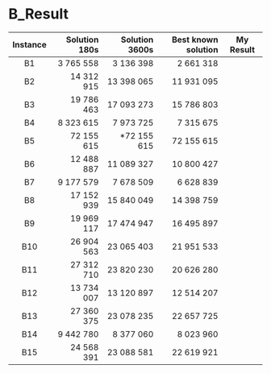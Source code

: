 # B_Result

| Instance | Solution 180s | Solution 3600s | Best known solution | My Result |
| :------: | ------------: | -------------: | ------------------: | :-------: |
|    B1    |     3 765 558 |      3 136 398 |           2 661 318 |           |
|    B2    |    14 312 915 |     13 398 065 |          11 931 095 |           |
|    B3    |    19 786 463 |     17 093 273 |          15 786 803 |           |
|    B4    |     8 323 615 |      7 973 725 |           7 315 675 |           |
|    B5    |    72 155 615 |    *72 155 615 |          72 155 615 |           |
|    B6    |    12 488 887 |     11 089 327 |          10 800 427 |           |
|    B7    |     9 177 579 |      7 678 509 |           6 628 839 |           |
|    B8    |    17 152 939 |     15 840 049 |          14 398 759 |           |
|    B9    |    19 969 117 |     17 474 947 |          16 495 897 |           |
|   B10    |    26 904 563 |     23 065 403 |          21 951 533 |           |
|   B11    |    27 312 710 |     23 820 230 |          20 626 280 |           |
|   B12    |    13 734 007 |     13 120 897 |          12 514 207 |           |
|   B13    |    27 360 375 |     23 078 235 |          22 657 725 |           |
|   B14    |     9 442 780 |      8 377 060 |           8 023 960 |           |
|   B15    |    24 568 391 |     23 088 581 |          22 619 921 |           |


